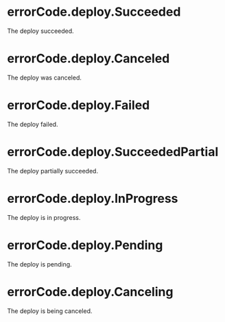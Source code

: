 # errorCode.deploy.Succeeded

The deploy succeeded.

# errorCode.deploy.Canceled

The deploy was canceled.

# errorCode.deploy.Failed

The deploy failed.

# errorCode.deploy.SucceededPartial

The deploy partially succeeded.

# errorCode.deploy.InProgress

The deploy is in progress.

# errorCode.deploy.Pending

The deploy is pending.

# errorCode.deploy.Canceling

The deploy is being canceled.
